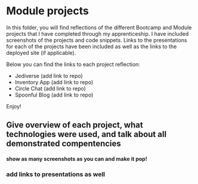 # Module projects 

In this folder, you will find reflections of the different Bootcamp and Module projects that I have completed through my apprenticeship. I have included screenshots of the projects and code snippets. Links to the presentations for each of the projects have been included as well as the links to the deployed site (if applicable).

Below you can find the links to each project reflection:

- Jediverse (add link to repo)
- Inventory App (add link to repo)
- Circle Chat (add link to repo)
- Spoonful Blog (add link to repo)

Enjoy! 

 


## Give overview of each project, what technologies were used, and talk about all demonstrated compentencies

#### show as many screenshots as you can and make it pop! 

### add links to presentations as well 